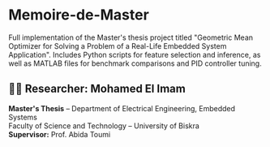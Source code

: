# Memoire-de-Master
Full implementation of the Master's thesis project titled "Geometric Mean Optimizer for Solving a Problem of a Real-Life Embedded System Application". Includes Python scripts for feature selection and inference, as well as MATLAB files for benchmark comparisons and PID controller tuning.

## 👨‍💻 Researcher: Mohamed El Imam

**Master's Thesis** – Department of Electrical Engineering, Embedded Systems  
Faculty of Science and Technology – University of Biskra  
**Supervisor:** Prof. Abida Toumi
